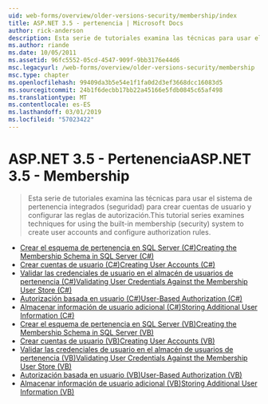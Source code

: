 ```yaml
---
uid: web-forms/overview/older-versions-security/membership/index
title: ASP.NET 3.5 - pertenencia | Microsoft Docs
author: rick-anderson
description: Esta serie de tutoriales examina las técnicas para usar el sistema de pertenencia integrados (seguridad) para crear cuentas de usuario y configurar las reglas de autorización.
ms.author: riande
ms.date: 10/05/2011
ms.assetid: 96fc5552-05cd-4547-909f-9bb3176e44d6
msc.legacyurl: /web-forms/overview/older-versions-security/membership
msc.type: chapter
ms.openlocfilehash: 99409da3b5e54e1f1fa0d2d3ef3668dcc16083d5
ms.sourcegitcommit: 24b1f6decbb17bb22a45166e5fdb0845c65af498
ms.translationtype: MT
ms.contentlocale: es-ES
ms.lasthandoff: 03/01/2019
ms.locfileid: "57023422"
---
```

<a name="aspnet-35---membership"></a><span data-ttu-id="59cd4-103">ASP.NET 3.5 - Pertenencia</span><span class="sxs-lookup"><span data-stu-id="59cd4-103">ASP.NET 3.5 - Membership</span></span>
====================
> <span data-ttu-id="59cd4-104">Esta serie de tutoriales examina las técnicas para usar el sistema de pertenencia integrados (seguridad) para crear cuentas de usuario y configurar las reglas de autorización.</span><span class="sxs-lookup"><span data-stu-id="59cd4-104">This tutorial series examines techniques for using the built-in membership (security) system to create user accounts and configure authorization rules.</span></span>


- [<span data-ttu-id="59cd4-105">Crear el esquema de pertenencia en SQL Server (C#)</span><span class="sxs-lookup"><span data-stu-id="59cd4-105">Creating the Membership Schema in SQL Server (C#)</span></span>](creating-the-membership-schema-in-sql-server-cs.md)
- [<span data-ttu-id="59cd4-106">Crear cuentas de usuario (C#)</span><span class="sxs-lookup"><span data-stu-id="59cd4-106">Creating User Accounts (C#)</span></span>](creating-user-accounts-cs.md)
- [<span data-ttu-id="59cd4-107">Validar las credenciales de usuario en el almacén de usuarios de pertenencia (C#)</span><span class="sxs-lookup"><span data-stu-id="59cd4-107">Validating User Credentials Against the Membership User Store (C#)</span></span>](validating-user-credentials-against-the-membership-user-store-cs.md)
- [<span data-ttu-id="59cd4-108">Autorización basada en usuario (C#)</span><span class="sxs-lookup"><span data-stu-id="59cd4-108">User-Based Authorization (C#)</span></span>](user-based-authorization-cs.md)
- [<span data-ttu-id="59cd4-109">Almacenar información de usuario adicional (C#)</span><span class="sxs-lookup"><span data-stu-id="59cd4-109">Storing Additional User Information (C#)</span></span>](storing-additional-user-information-cs.md)
- [<span data-ttu-id="59cd4-110">Crear el esquema de pertenencia en SQL Server (VB)</span><span class="sxs-lookup"><span data-stu-id="59cd4-110">Creating the Membership Schema in SQL Server (VB)</span></span>](creating-the-membership-schema-in-sql-server-vb.md)
- [<span data-ttu-id="59cd4-111">Crear cuentas de usuario (VB)</span><span class="sxs-lookup"><span data-stu-id="59cd4-111">Creating User Accounts (VB)</span></span>](creating-user-accounts-vb.md)
- [<span data-ttu-id="59cd4-112">Validar las credenciales de usuario en el almacén de usuarios de pertenencia (VB)</span><span class="sxs-lookup"><span data-stu-id="59cd4-112">Validating User Credentials Against the Membership User Store (VB)</span></span>](validating-user-credentials-against-the-membership-user-store-vb.md)
- [<span data-ttu-id="59cd4-113">Autorización basada en usuario (VB)</span><span class="sxs-lookup"><span data-stu-id="59cd4-113">User-Based Authorization (VB)</span></span>](user-based-authorization-vb.md)
- [<span data-ttu-id="59cd4-114">Almacenar información de usuario adicional (VB)</span><span class="sxs-lookup"><span data-stu-id="59cd4-114">Storing Additional User Information (VB)</span></span>](storing-additional-user-information-vb.md)
